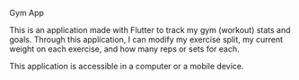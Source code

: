 Gym App

This is an application made with Flutter to track my gym (workout) stats and goals. Through this 
application, I can modify my exercise split, my current weight on each exercise, and how many reps or sets for each.

This application is accessible in a computer or a mobile device.
